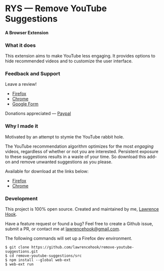 # RYS — Remove YouTube Suggestions
#### A Browser Extension

### What it does
This extension aims to make YouTube less engaging. It provides options to hide recommended videos and to customize the user interface.

### Feedback and Support
Leave a review!
- [Firefox](https://addons.mozilla.org/en-US/firefox/addon/remove-youtube-s-suggestions)
- [Chrome](https://chrome.google.com/webstore/detail/remove-youtube-suggestion/cdhdichomdnlaadbndgmagohccgpejae)
- [Google Form](https://docs.google.com/forms/d/1AzQQxTWgG6M5N87jinvXKQkGS6Mehzg19XV4mjteTK0/edit)

Donations appreciated — [Paypal](https://www.paypal.com/cgi-bin/webscr?cmd=_donations&business=FF9K9YD6K6SWG&currency_code=USD&source=url)  

### Why I made it
Motivated by an attempt to stymie the YouTube rabbit hole.

The YouTube recommendation algorithm optimizes for the most _engaging_ videos, regardless of whether or not you are interested. Persistent exposure to these suggestions results in a waste of your time. So download this add-on and remove unwanted suggestions as you please.

Available for download at the links below:
- [Firefox](https://addons.mozilla.org/en-US/firefox/addon/remove-youtube-s-suggestions)
- [Chrome](https://chrome.google.com/webstore/detail/remove-youtube-suggestion/cdhdichomdnlaadbndgmagohccgpejae)

### Development
This project is 100% open source. Created and maintained by me, [Lawrence Hook](https://lawrencehook.com).  

Have a feature request or found a bug? Feel free to create a Github issue, submit a PR, or contact me at lawrencehook@gmail.com.

The following commands will set up a Firefox dev environment.

```
$ git clone https://github.com/lawrencehook/remove-youtube-suggestions.git
$ cd remove-youtube-suggestions/src
$ npm install --global web-ext
$ web-ext run
```
